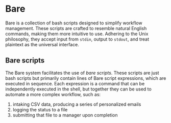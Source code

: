 # Bare

Bare is a collection of bash scripts designed to simplify workflow management. These scripts are crafted to resemble natural English commands, making them more intuitive to use. Adhering to the Unix philosophy, they accept input from `stdin`, output to `stdout`, and treat plaintext as the universal interface.

## Bare scripts

The Bare system facilitates the use of *bare scripts*. These scripts are just bash scripts but primarily contain lines of Bare script expressions, which are executed in sequence. Each expression is a command that can be independently executed in the shell, but together they can be used to automate a more complex workflow, such as:

1. intaking CSV data, producing a series of personalized emails
2. logging the status to a file
3. submitting that file to a manager upon completion